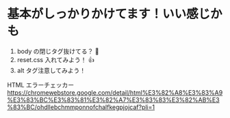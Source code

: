 # 基本がしっかりかけてます！いい感じかも

1. body の閉じタグ抜けてる？ 🤔
2. reset.css 入れてみよう！ 👍
3. alt タグ注意してみよう！

HTML エラーチェッカー
https://chromewebstore.google.com/detail/html%E3%82%A8%E3%83%A9%E3%83%BC%E3%83%81%E3%82%A7%E3%83%83%E3%82%AB%E3%83%BC/ohdllebchmmponnofchalfkegpjojcaf?pli=1
